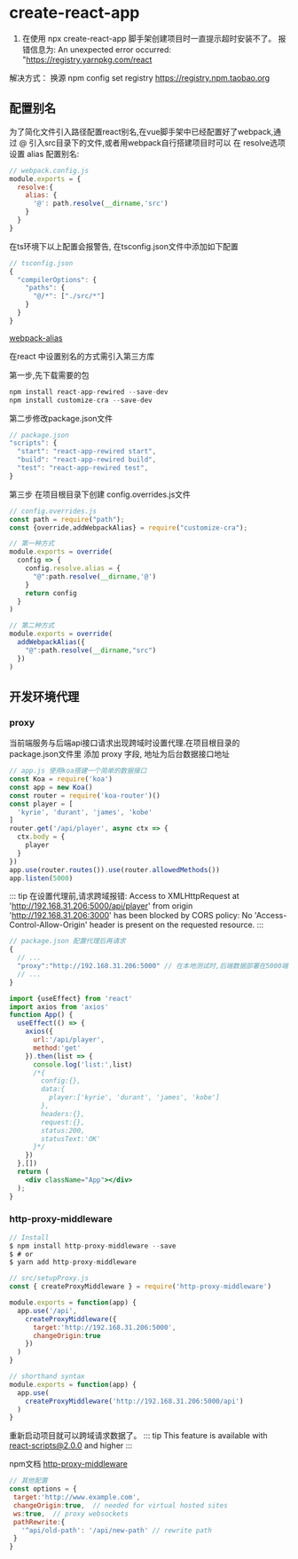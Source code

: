 # create-react-app

  1. 在使用 npx create-react-app 脚手架创建项目时一直提示超时安装不了。
  报错信息为: An unexpected error occurred: "https://registry.yarnpkg.com/react
  
  解决方式： 换源
  npm config set registry https://registry.npm.taobao.org
## 配置别名

  为了简化文件引入路径配置react别名,在vue脚手架中已经配置好了webpack,通过 @ 引入src目录下的文件,或者用webpack自行搭建项目时可以
  在 resolve选项设置 alias 配置别名:
```js
// webpack.config.js
module.exports = {
  resolve:{
    alias: {
      '@': path.resolve(__dirname,'src')
    }
  }
}
```
  在ts环境下以上配置会报警告, 在tsconfig.json文件中添加如下配置
```js
// tsconfig.json
{
  "compilerOptions": {
    "paths": {
      "@/*": ["./src/*"]
    }
  }
}
```

[webpack-alias](https://webpack.docschina.org/configuration/resolve/#resolvealias)

  在react 中设置别名的方式需引入第三方库

  第一步,先下载需要的包
```js
npm install react-app-rewired --save-dev
npm install customize-cra --save-dev
```
  第二步修改package.json文件 
```js
// package.json
"scripts": {
  "start": "react-app-rewired start",
  "build": "react-app-rewired build",
  "test": "react-app-rewired test",
}
```
  第三步 在项目根目录下创建 config.overrides.js文件
```js
// config.overrides.js
const path = require("path");
const {override,addWebpackAlias} = require("customize-cra");

// 第一种方式
module.exports = override(
  config => {
    config.resolve.alias = {
      "@":path.resolve(__dirname,'@')
    }
    return config
  }
)

// 第二种方式
module.exports = override(
  addWebpackAlias({
    "@":path.resolve(__dirname,"src")
  })
)
```
## 开发环境代理
### proxy

  当前端服务与后端api接口请求出现跨域时设置代理.在项目根目录的package.json文件里 添加 proxy 字段, 地址为后台数据接口地址
```js
// app.js 使用koa搭建一个简单的数据接口
const Koa = require('koa')
const app = new Koa()
const router = require('koa-router')()
const player = [
  'kyrie', 'durant', 'james', 'kobe'
]
router.get('/api/player', async ctx => {
  ctx.body = {
    player
  }
})
app.use(router.routes()).use(router.allowedMethods())
app.listen(5000)
```
::: tip
在设置代理前,请求跨域报错:
Access to XMLHttpRequest at 'http://192.168.31.206:5000/api/player' from origin 'http://192.168.31.206:3000' has been blocked by CORS policy: No 'Access-Control-Allow-Origin' header is present on the requested resource.
:::

```js
// package.json 配置代理后再请求
{
  // ...
  "proxy":"http://192.168.31.206:5000" // 在本地测试时,后端数据部署在5000端口
  // ...
}
```
```jsx
import {useEffect} from 'react'
import axios from 'axios'
function App() {
  useEffect(() => {
    axios({
      url:'/api/player',
      method:'get'
    }).then(list => {
      console.log('list:',list)
      /*{
        config:{},
        data:{
          player:['kyrie', 'durant', 'james', 'kobe']
        },
        headers:{},
        request:{},
        status:200,
        statusText:'OK'
      }*/ 
    })
  },[])
  return (
    <div className="App"></div>
  );
}
```

### http-proxy-middleware

```js
// Install
$ npm install http-proxy-middleware --save
$ # or
$ yarn add http-proxy-middleware
```
```js
// src/setupProxy.js
const { createProxyMiddleware } = require('http-proxy-middleware')

module.exports = function(app) {
  app.use('/api', 
    createProxyMiddleware({
      target:'http://192.168.31.206:5000',
      changeOrigin:true
    })
  )
}

// shorthand syntax
module.exports = function(app) {
  app.use(
    createProxyMiddleware('http://192.168.31.206:5000/api')
  )
}
```
  重新启动项目就可以跨域请求数据了。
::: tip
This feature is available with react-scripts@2.0.0 and higher
:::

 npm文档 [http-proxy-middleware](https://www.npmjs.com/package/http-proxy-middleware)
 
 ```js
// 其他配置
const options = {
  target:'http://www.example.com',
  changeOrigin:true,  // needed for virtual hosted sites
  ws:true,  // proxy websockets
  pathRewrite:{
    '^api/old-path': '/api/new-path' // rewrite path
  }
}
 ```
